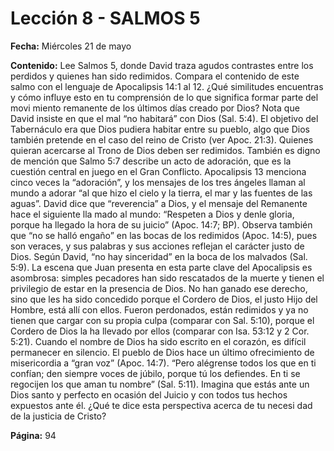 # Lección 8 - SALMOS 5

**Fecha:** Miércoles 21 de mayo

**Contenido:**
Lee Salmos 5, donde David traza agudos contrastes entre los perdidos y
quienes han sido redimidos. Compara el contenido de este salmo con el
lenguaje de Apocalipsis 14:1 al 12. ¿Qué similitudes encuentras y cómo
influye esto en tu comprensión de lo que significa formar parte del movi­
miento remanente de los últimos días creado por Dios?
Nota que David insiste en que el mal “no habitará” con Dios (Sal. 5:4). El
objetivo del Tabernáculo era que Dios pudiera habitar entre su pueblo, algo que
Dios también pretende en el caso del reino de Cristo (ver Apoc. 21:3). Quienes
quieran acercarse al Trono de Dios deben ser redimidos.
También es digno de mención que Salmo 5:7 describe un acto de adoración,
que es la cuestión central en juego en el Gran Conflicto. Apocalipsis 13 menciona
cinco veces la “adoración”, y los mensajes de los tres ángeles llaman al mundo
a adorar “al que hizo el cielo y la tierra, el mar y las fuentes de las aguas”. David
dice que “reverencia” a Dios, y el mensaje del Remanente hace el siguiente lla­
mado al mundo: “Respeten a Dios y denle gloria, porque ha llegado la hora de
su juicio” (Apoc. 14:7; BP).
Observa también que “no se halló engaño” en las bocas de los redimidos
(Apoc. 14:5), pues son veraces, y sus palabras y sus acciones reflejan el carácter
justo de Dios. Según David, “no hay sinceridad” en la boca de los malvados
(Sal. 5:9).
La escena que Juan presenta en esta parte clave del Apocalipsis es asombrosa:
simples pecadores han sido rescatados de la muerte y tienen el privilegio de
estar en la presencia de Dios. No han ganado ese derecho, sino que les ha sido
concedido porque el Cordero de Dios, el justo Hijo del Hombre, está allí con ellos.
Fueron perdonados, están redimidos y ya no tienen que cargar con su propia
culpa (comparar con Sal. 5:10), porque el Cordero de Dios la ha llevado por ellos
(comparar con Isa. 53:12 y 2 Cor. 5:21).
Cuando el nombre de Dios ha sido escrito en el corazón, es difícil permanecer
en silencio. El pueblo de Dios hace un último ofrecimiento de misericordia a
“gran voz” (Apoc. 14:7). “Pero alégrense todos los que en ti confían; den siempre
voces de júbilo, porque tú los defiendes. En ti se regocijen los que aman tu
nombre” (Sal. 5:11).
Imagina que estás ante un Dios santo y perfecto en ocasión del Juicio y con todos
tus hechos expuestos ante él. ¿Qué te dice esta perspectiva acerca de tu necesi­
dad de la justicia de Cristo?

**Página:** 94
